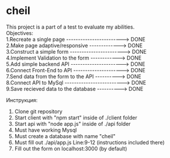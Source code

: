 # cheil

This project is a part of a test to evaluate my abilities.<br />
Objectives:<br />
  1.Recreate a single page ------------------------> DONE<br />
  2.Make page adaptive/responsive -------------> DONE<br />
  3.Construct a simple form -----------------------> DONE<br />
  4.Implement Validation to the form ------------> DONE<br />
  5.Add simple backend API ----------------------> DONE<br />
  6.Connect Front-End to API ---------------------> DONE<br />
  7.Send data from the form to the API ----------> DONE <br />
  8.Connect API to MySql -------------------------> DONE <br />
  9.Save recieved data to the database ---------->  DONE <br />



Инструкция:
  1. Clone git repository
  2. Start client with "npm start" inside of ./client folder
  3. Start api with "node app.js" inside of  ./api folder
  4. Must have working Mysql
  5. Must create a database with name "cheil"
  6. Must fill out ./api/app.js Line:9-12 (instructions included there)
  7. Fill out the form on localhost:3000 (by default)